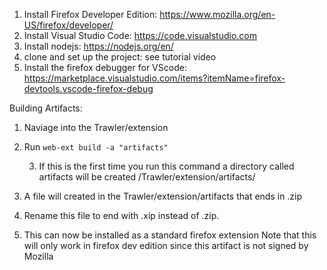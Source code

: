 1. Install Firefox Developer Edition: https://www.mozilla.org/en-US/firefox/developer/
2. Install Visual Studio Code: https://code.visualstudio.com
3. Install nodejs: https://nodejs.org/en/
4. clone and set up the project: see tutorial video
5. Install the firefox debugger for VScode: https://marketplace.visualstudio.com/items?itemName=firefox-devtools.vscode-firefox-debug


Building Artifacts:
1. Naviage into the Trawler/extension
2. Run `web-ext build -a "artifacts"` 
    
    3. If this is the first time you run this command a directory called artifacts will be created /Trawler/extension/artifacts/
4. A file will created in the Trawler/extension/artifacts that ends in .zip
5. Rename this file to end with .xip instead of .zip.
6. This can now be installed as a standard firefox extension
    Note that this will only work in firefox dev edition since this artifact is not signed by Mozilla
